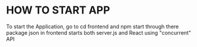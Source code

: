 # HOW TO START APP
To start the Application, go to cd frontend and npm start through there
package json in frontend starts both server.js and React using "concurrent" API
